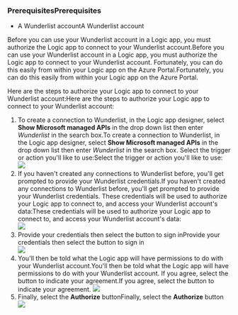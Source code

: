 ### <a name="prerequisites"></a><span data-ttu-id="a7e76-101">Prerequisites</span><span class="sxs-lookup"><span data-stu-id="a7e76-101">Prerequisites</span></span>
* <span data-ttu-id="a7e76-102">A Wunderlist account</span><span class="sxs-lookup"><span data-stu-id="a7e76-102">A Wunderlist account</span></span>  

<span data-ttu-id="a7e76-103">Before you can use your Wunderlist account in a Logic app, you must authorize the Logic app to connect to your Wunderlist account.</span><span class="sxs-lookup"><span data-stu-id="a7e76-103">Before you can use your Wunderlist account in a Logic app, you must authorize the Logic app to connect to your Wunderlist account.</span></span> <span data-ttu-id="a7e76-104">Fortunately, you can do this easily from within your Logic app on the Azure Portal.</span><span class="sxs-lookup"><span data-stu-id="a7e76-104">Fortunately, you can do this easily from within your Logic app on the Azure Portal.</span></span> 

<span data-ttu-id="a7e76-105">Here are the steps to authorize your Logic app to connect to your Wunderlist account:</span><span class="sxs-lookup"><span data-stu-id="a7e76-105">Here are the steps to authorize your Logic app to connect to your Wunderlist account:</span></span>

1. <span data-ttu-id="a7e76-106">To create a connection to Wunderlist, in the Logic app designer, select **Show Microsoft managed APIs** in the drop down list then enter *Wunderlist* in the search box.</span><span class="sxs-lookup"><span data-stu-id="a7e76-106">To create a connection to Wunderlist, in the Logic app designer, select **Show Microsoft managed APIs** in the drop down list then enter *Wunderlist* in the search box.</span></span> <span data-ttu-id="a7e76-107">Select the trigger or action you'll like to use:</span><span class="sxs-lookup"><span data-stu-id="a7e76-107">Select the trigger or action you'll like to use:</span></span>  
   ![](https://docstestmedia1.blob.core.windows.net/azure-media/includes/media/connectors-create-api-wunderlist/wunderlist-0.png)
2. <span data-ttu-id="a7e76-108">If you haven't created any connections to Wunderlist before, you'll get prompted to provide your Wunderlist credentials.</span><span class="sxs-lookup"><span data-stu-id="a7e76-108">If you haven't created any connections to Wunderlist before, you'll get prompted to provide your Wunderlist credentials.</span></span> <span data-ttu-id="a7e76-109">These credentials will be used to authorize your Logic app to connect to, and access your Wunderlist account's data:</span><span class="sxs-lookup"><span data-stu-id="a7e76-109">These credentials will be used to authorize your Logic app to connect to, and access your Wunderlist account's data:</span></span>   
   ![](https://docstestmedia1.blob.core.windows.net/azure-media/includes/media/connectors-create-api-wunderlist/wunderlist-1.png)  
3. <span data-ttu-id="a7e76-110">Provide your credentials then select the button to sign in</span><span class="sxs-lookup"><span data-stu-id="a7e76-110">Provide your credentials then select the button to sign in</span></span>  
   ![](https://docstestmedia1.blob.core.windows.net/azure-media/includes/media/connectors-create-api-wunderlist/wunderlist-2.png)  
4. <span data-ttu-id="a7e76-111">You'll then be told what the Logic app will have permissions to do with your Wunderlist account.</span><span class="sxs-lookup"><span data-stu-id="a7e76-111">You'll then be told what the Logic app will have permissions to do with your Wunderlist account.</span></span> <span data-ttu-id="a7e76-112">If you agree, select the button to indicate your agreement.</span><span class="sxs-lookup"><span data-stu-id="a7e76-112">If you agree, select the button to indicate your agreement.</span></span> 
   ![](https://docstestmedia1.blob.core.windows.net/azure-media/includes/media/connectors-create-api-wunderlist/wunderlist-4.png)  
5. <span data-ttu-id="a7e76-113">Finally, select the **Authorize** button</span><span class="sxs-lookup"><span data-stu-id="a7e76-113">Finally, select the **Authorize** button</span></span>  
   ![](https://docstestmedia1.blob.core.windows.net/azure-media/includes/media/connectors-create-api-wunderlist/wunderlist-5.png)  







